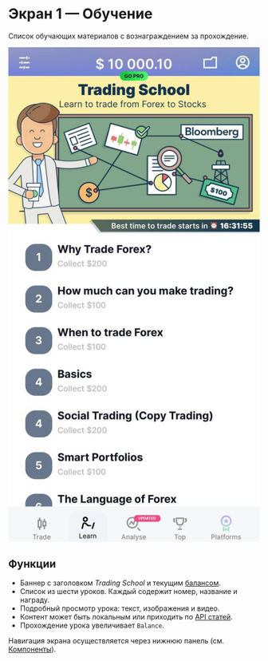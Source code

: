 # Экран 1 — Обучение

Список обучающих материалов с вознаграждением за прохождение.

![Скриншот](assets/scr1_ref1.jpg)

## Функции
- Баннер с заголовком *Trading School* и текущим [балансом](components.md#данные-и-хранилища).
- Список из шести уроков. Каждый содержит номер, название и награду.
- Подробный просмотр урока: текст, изображения и видео.
- Контент может быть локальным или приходить по [API статей](api.md#articles).
- Прохождение урока увеличивает `Balance`.

Навигация экрана осуществляется через нижнюю панель (см. [Компоненты](components.md#навигация)).

